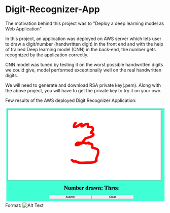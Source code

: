 # Digit-Recognizer-App

The motivation behind this project was to "Deploy a deep learning model as Web Application".

In this project, an application was deployed on AWS server which lets user to draw a digit/number (handwritten digit) in the front end and with the help of trained Deep learning model (CNN) in the back-end, the number gets recognized by the application correctly.

CNN model was tuned by testing it on the worst possible handwritten digits we could give, model performed exceptionally well on the real handwritten digits.

We will need to generate and download RSA private key(.pem). Along with the above project, you will have to get the private key to try it on your own.

Few results of the AWS deployed Digit Recognizer Application:

![GitHub Logo](Images/3.png)
Format: ![Alt Text](url)
